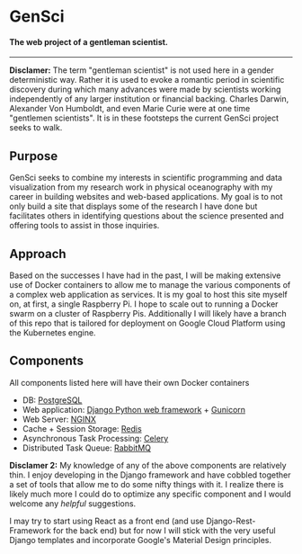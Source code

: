 # GenSci
#### The web project of a gentleman scientist.
---
**Disclamer:** The term "gentleman scientist" is not used here in a gender deterministic way.  Rather it is used to evoke a romantic period in scientific discovery during which many advances were made by scientists working independently of any larger institution or financial backing.  Charles Darwin, Alexander Von Humboldt, and even Marie Curie were at one time "gentlemen scientists".  It is in these footsteps the current GenSci project seeks to walk.

## Purpose
GenSci seeks to combine my interests in scientific programming and data visualization from my research work in physical oceanography with my career in building websites and web-based applications.  My goal is to not only build a site that displays some of the research I have done but facilitates others in identifying questions about the science presented and offering tools to assist in those inquiries.

## Approach
Based on the successes I have had in the past, I will be making extensive use of Docker containers to allow me to manage the various components of a complex web application as services.  It is my goal to host this site myself on, at first, a single Raspberry Pi.  I hope to scale out to running a Docker swarm on a cluster of Raspberry Pis.  Additionally I will likely have a branch of this repo that is tailored for deployment on Google Cloud Platform using the Kubernetes engine.  

## Components
All components listed here will have their own Docker containers
* DB:  [PostgreSQL](https://www.postgresql.org/)
* Web application:  [Django Python web framework](https://www.djangoproject.com/) + [Gunicorn](http://gunicorn.org/)
* Web Server: [NGINX](https://www.nginx.com/)
* Cache + Session Storage:  [Redis](https://redis.io/)
* Asynchronous Task Processing:  [Celery](http://www.celeryproject.org/)
* Distributed Task Queue: [RabbitMQ](https://www.rabbitmq.com/)

**Disclamer 2:** My knowledge of any of the above components are relatively thin.  I enjoy developing in the Django framework and have cobbled together a set of tools that allow me to do some nifty things with it.  I realize there is likely much more I could do to optimize any specific component and I would welcome any *helpful* suggestions.

I may try to start using React as a front end (and use
 Django-Rest-Framework for the back end) but for now I will stick
 with the very useful Django templates and incorporate Google's
 Material Design principles.
